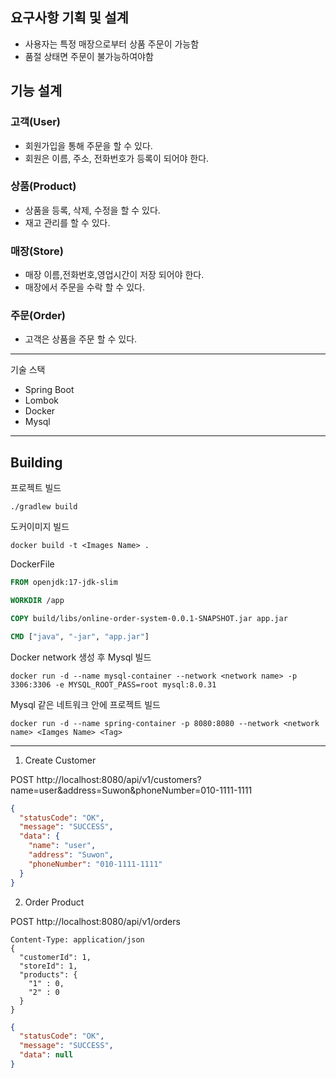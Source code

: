 ## 요구사항 기획 및 설계
- 사용자는 특정 매장으로부터 상품 주문이 가능함
- 품절 상태면 주문이 불가능하여야함

## 기능 설계

### 고객(User)
- 회원가입을 통해 주문을 할 수 있다.
- 회원은 이름, 주소, 전화번호가 등록이 되어야 한다.

### 상품(Product)
- 상품을 등록, 삭제, 수정을 할 수 있다.
- 재고 관리를 할 수 있다.

### 매장(Store)
- 매장 이름,전화번호,영업시간이 저장 되어야 한다.
- 매장에서 주문을 수락 할 수 있다.

### 주문(Order)
- 고객은 상품을 주문 할 수 있다.



***

기술 스택
+ Spring Boot
+ Lombok
+ Docker
+ Mysql

***



## Building

프로젝트 빌드
```
./gradlew build 
```
도커이미지 빌드
```
docker build -t <Images Name> .
```
DockerFile
```DockerFile
FROM openjdk:17-jdk-slim

WORKDIR /app

COPY build/libs/online-order-system-0.0.1-SNAPSHOT.jar app.jar

CMD ["java", "-jar", "app.jar"]
```
Docker network 생성 후 Mysql 빌드
```
docker run -d --name mysql-container --network <network name> -p 3306:3306 -e MYSQL_ROOT_PASS=root mysql:8.0.31
```
Mysql 같은 네트워크 안에 프로젝트 빌드
```
docker run -d --name spring-container -p 8080:8080 --network <network name> <Iamges Name> <Tag>
```

***
1. Create Customer
   
POST http://localhost:8080/api/v1/customers?name=user&address=Suwon&phoneNumber=010-1111-1111
```JSON
{
  "statusCode": "OK",
  "message": "SUCCESS",
  "data": {
    "name": "user",
    "address": "Suwon",
    "phoneNumber": "010-1111-1111"
  }
}
```
2. Order Product
   
POST http://localhost:8080/api/v1/orders
```
Content-Type: application/json
{
  "customerId": 1,
  "storeId": 1,
  "products": {
    "1" : 0,
    "2" : 0
  }
}
```

```JSON
{
  "statusCode": "OK",
  "message": "SUCCESS",
  "data": null
}
```



